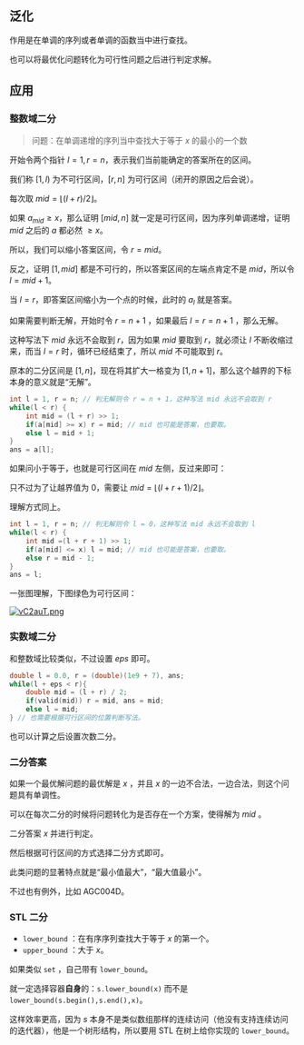 
## 泛化

作用是在单调的序列或者单调的函数当中进行查找。

也可以将最优化问题转化为可行性问题之后进行判定求解。

## 应用

### 整数域二分

> 问题：在单调递增的序列当中查找大于等于 $x$ 的最小的一个数

开始令两个指针 $l = 1, r = n$，表示我们当前能确定的答案所在的区间。

我们称 $[1, l)$ 为不可行区间，$[r, n]$ 为可行区间（闭开的原因之后会说）。

每次取 $mid = \lfloor (l + r) / 2 \rfloor$。

如果 $a_{mid} \ge x$，那么证明 $[mid, n]$ 就一定是可行区间，因为序列单调递增，证明 $mid$ 之后的 $a$ 都必然 $\ge x$。

所以，我们可以缩小答案区间，令 $r = mid$。

反之，证明 $[1, mid]$ 都是不可行的，所以答案区间的左端点肯定不是 $mid$，所以令 $l = mid + 1$。

当 $l = r$，即答案区间缩小为一个点的时候，此时的 $a_l$ 就是答案。

如果需要判断无解，开始时令 $r = n + 1$ ，如果最后 $l = r = n + 1$ ，那么无解。

这种写法下 $mid$ 永远不会取到 $r$，因为如果 $mid$ 要取到 $r$，就必须让 $l$ 不断收缩过来，而当 $l = r$ 时，循环已经结束了，所以 $mid$ 不可能取到 $r$。

原本的二分区间是 $[1, n]$，现在将其扩大一格变为 $[1, n + 1]$，那么这个越界的下标本身的意义就是“无解”。

```cpp
int l = 1, r = n; // 判无解则令 r = n + 1，这种写法 mid 永远不会取到 r
while(l < r) {
    int mid = (l + r) >> 1;
    if(a[mid] >= x) r = mid; // mid 也可能是答案，也要取。
    else l = mid + 1;
} 
ans = a[l];
```

如果问小于等于，也就是可行区间在 $mid$ 左侧，反过来即可：

只不过为了让越界值为 $0$，需要让 $mid = \lfloor (l + r + 1) / 2 \rfloor$。

理解方式同上。

```cpp
int l = 1, r = n; // 判无解则令 l = 0，这种写法 mid 永远不会取到 l
while(l < r) {
    int mid =(l + r + 1) >> 1;
    if(a[mid] <= x) l = mid; // mid 也可能是答案，也要取。
    else r = mid - 1;
} 
ans = l;
```

一张图理解，下图绿色为可行区间：

[![vC2auT.png](https://s1.ax1x.com/2022/07/28/vC2auT.png)](https://imgtu.com/i/vC2auT)

### 实数域二分

和整数域比较类似，不过设置 $eps$ 即可。

```cpp
double l = 0.0, r = (double)(1e9 + 7), ans;
while(l + eps < r){
    double mid = (l + r) / 2;
    if(valid(mid)) r = mid, ans = mid;
    else l = mid;
} // 也需要根据可行区间的位置判断写法。
```

也可以计算之后设置次数二分。

### 二分答案

如果一个最优解问题的最优解是 $x$ ，并且 $x$ 的一边不合法，一边合法，则这个问题具有单调性。

可以在每次二分的时候将问题转化为是否存在一个方案，使得解为 $mid$ 。

二分答案 $x$ 并进行判定。

然后根据可行区间的方式选择二分方式即可。

此类问题的显著特点就是“最小值最大”，“最大值最小”。

不过也有例外，比如 AGC004D。

### STL 二分

+ `lower_bound` ：在有序序列查找大于等于 $x$ 的第一个。
+ `upper_bound` ：大于 $x$。

如果类似 `set` ，自己带有 `lower_bound`。

就一定选择容器**自身**的：`s.lower_bound(x)` 而不是 `lower_bound(s.begin(),s.end(),x)`。

这样效率更高，因为 $s$ 本身不是类似数组那样的连续访问（他没有支持连续访问的迭代器），他是一个树形结构，所以要用 STL 在树上给你实现的 `lower_bound`。

